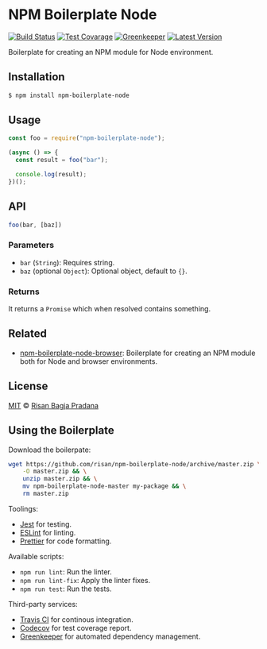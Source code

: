 # NPM Boilerplate Node

[![Build Status](https://badgen.net/travis/risan/npm-boilerplate-node)](https://travis-ci.org/risan/npm-boilerplate-node)
[![Test Covarage](https://badgen.net/codecov/c/github/risan/npm-boilerplate-node)](https://codecov.io/gh/risan/npm-boilerplate-node)
[![Greenkeeper](https://badges.greenkeeper.io/risan/npm-boilerplate-node.svg)](https://greenkeeper.io)
[![Latest Version](https://badgen.net/npm/v/npm-boilerplate-node)](https://www.npmjs.com/package/npm-boilerplate-node)

Boilerplate for creating an NPM module for Node environment.

## Installation

```bash
$ npm install npm-boilerplate-node
```

## Usage

```js
const foo = require("npm-boilerplate-node");

(async () => {
  const result = foo("bar");

  console.log(result);
})();
```

## API

```js
foo(bar, [baz])
```

### Parameters

* `bar` (`String`): Requires string.
* `baz` (optional `Object`): Optional object, default to `{}`.

### Returns

It returns a `Promise` which when resolved contains something.

## Related

* [npm-boilerplate-node-browser](https://github.com/risan/npm-boilerplate-node-browser): Boilerplate for creating an NPM module both for Node and browser environments.

## License

[MIT](https://github.com/risan/npm-boilerplate-node/blob/master/LICENSE) © [Risan Bagja Pradana](https://bagja.net)

## Using the Boilerplate

Download the boilerpate:

```bash
wget https://github.com/risan/npm-boilerplate-node/archive/master.zip \
    -O master.zip && \
    unzip master.zip && \
    mv npm-boilerplate-node-master my-package && \
    rm master.zip
```

Toolings:

* [Jest](https://jestjs.io/) for testing.
* [ESLint](https://eslint.org/) for linting.
* [Prettier](https://prettier.io/) for code formatting.

Available scripts:

* `npm run lint`: Run the linter.
* `npm run lint-fix`: Apply the linter fixes.
* `npm run test`: Run the tests.

Third-party services:

* [Travis CI](https://travis-ci.org/) for continous integration.
* [Codecov](https://codecov.io/) for test coverage report.
* [Greenkeeper](https://greenkeeper.io/) for automated dependency management.
